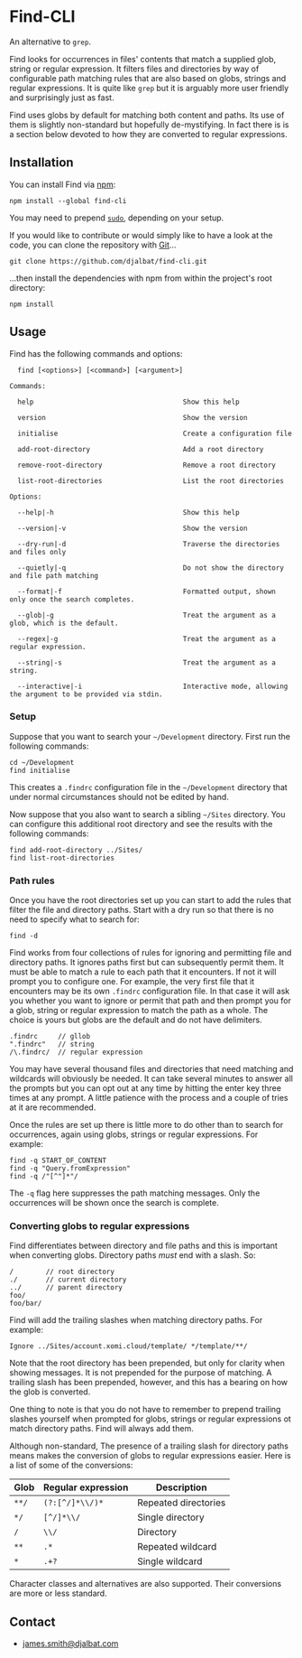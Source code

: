 # Find-CLI

An alternative to `grep`.

Find looks for occurrences in files' contents that match a supplied glob, string or regular expression.
It filters files and directories by way of configurable path matching rules that are also based on globs, strings and regular expressions.
It is quite like `grep` but it is arguably more user friendly and surprisingly just as fast.

Find uses globs by default for matching both content and paths.
Its use of them is slightly non-standard but hopefully de-mystifying.
In fact there is is a section below devoted to how they are converted to regular expressions.

## Installation

You can install Find via [npm](https://www.npmjs.com/):

    npm install --global find-cli

You may need to prepend [`sudo`](https://en.wikipedia.org/wiki/Sudo), depending on your setup.

If you would like to contribute or would simply like to have a look at the code, you can clone the repository with [Git](https://git-scm.com/)...

    git clone https://github.com/djalbat/find-cli.git

...then install the dependencies with npm from within the project's root directory:

    npm install

## Usage

Find has the following commands and options:

```
  find [<options>] [<command>] [<argument>]

Commands:

  help                                     Show this help
 
  version                                  Show the version

  initialise                               Create a configuration file

  add-root-directory                       Add a root directory

  remove-root-directory                    Remove a root directory

  list-root-directories                    List the root directories
  
Options:

  --help|-h                                Show this help

  --version|-v                             Show the version

  --dry-run|-d                             Traverse the directories and files only

  --quietly|-q                             Do not show the directory and file path matching

  --format|-f                              Formatted output, shown only once the search completes.

  --glob|-g                                Treat the argument as a glob, which is the default.

  --regex|-g                               Treat the argument as a regular expression.

  --string|-s                              Treat the argument as a string.

  --interactive|-i                         Interactive mode, allowing the argument to be provided via stdin.
```

### Setup

Suppose that you want to search your `~/Development` directory.
First run the following commands:

    cd ~/Development
    find initialise

This creates a `.findrc` configuration file in the `~/Development` directory that under normal circumstances should not be edited by hand.

Now suppose that you also want to search a sibling `~/Sites` directory.
You can configure this additional root directory and see the results with the following commands: 

    find add-root-directory ../Sites/
    find list-root-directories

### Path rules

Once you have the root directories set up you can start to add the rules that filter the file and directory paths.
Start with a dry run so that there is no need to specify what to search for:

    find -d

Find works from four collections of rules for ignoring and permitting file and directory paths.
It ignores paths first but can subsequently permit them.
It must be able to match a rule to each path that it encounters.
If not it will prompt you to configure one.
For example, the very first file that it encounters may be its own `.findrc` configuration file.
In that case it will ask you whether you want to ignore or permit that path and then prompt you for a glob, string or regular expression to match the path as a whole.
The choice is yours but globs are the default and do not have delimiters.

    .findrc     // gllob
    ".findrc"   // string
    /\.findrc/  // regular expression

You may have several thousand files and directories that need matching and wildcards will obviously be needed.
It can take several minutes to answer all the prompts but you can opt out at any time by hitting the enter key three times at any prompt.
A little patience with the process and a couple of tries at it are recommended.

Once the rules are set up there is little more to do other than to search for occurrences, again using globs, strings or regular expressions.
For example:

    find -q START_OF_CONTENT
    find -q "Query.fromExpression"
    find -q /"[^"]*"/

The `-q` flag here suppresses the path matching messages.
Only the occurrences will be shown once the search is complete.

### Converting globs to regular expressions

Find differentiates between directory and file paths and this is important when converting globs.
Directory paths *must* end with a slash.
So:

    /        // root directory
    ./       // current directory
    ../      // parent directory
    foo/  
    foo/bar/

Find will add the trailing slashes when matching directory paths.
For example:

    Ignore ../Sites/account.xomi.cloud/template/ */template/**/

Note that the root directory has been prepended, but only for clarity when showing messages. 
It is not prepended for the purpose of matching.
A trailing slash has been prepended, however, and this has a bearing on how the glob is converted.

One thing to note is that you do not have to remember to prepend trailing slashes yourself when prompted for globs, strings or regular expressions ot match directory paths.
Find will always add them.

Although non-standard, The presence of a trailing slash for directory paths means makes the conversion of globs to regular expressions easier.
Here is a list of some of the conversions:

| Glob  | Regular expression | Description          |
|-------|--------------------|----------------------|
| `**/` | `(?:[^/]*\\/)*`    | Repeated directories |
| `*/`  | `[^/]*\\/`         | Single directory     |
| `/`   | `\\/`              | Directory            |
| `**`  | `.*`               | Repeated wildcard    |
| `*`   | `.+?`              | Single wildcard      |

Character classes and alternatives are also supported. 
Their conversions are more or less standard.

## Contact

* james.smith@djalbat.com
